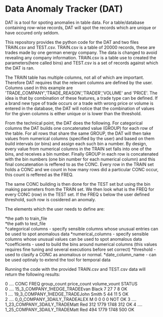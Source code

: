 # Data Anomaly Tracker (DAT)

DAT is a tool for spoting anomalies in table data.
For a table/database containing row-wise records, DAT will spot the records which are unique or have occured only seldom.

This repository provides the python code for the DAT and two files TRAIN.csv and TEST.csv.
TRAIN.csv is a table of 20000 records, these are trades made by one german energy company. The data is changed to avoid revealing any company information. TRAIN.csv is a table use to created the parameters(here called bins) and TEST.csv is a set of records against which the DAT is ran.

The TRAIN table has multiple columns, not all of which are important. Therefore DAT requires that the relevant columns are defined by the user. Columns used in this example are 'TRADE_COMPANY','TRADE_REASON','TRADER','VOLUME' and 'PRICE'. The idea is that by combination of these features, a trade type can be defined. If a brand new type of trade occurs or a trade with wrong price or volume is entered in the database, the DAT will notice that the combination of values for the given columns is either unique or is lower than the threshold.

From the technical point, the DAT does the following. For categorical columns the DAT builds one concatenated value (GROUP) for each row of the table. For all rows that share the same GROUP, the DAT will then take values from numerical columns (specified by the user) and based on them build intervals (or bins) and assign each such bin a number. By design, every value from numerical columns in the TRAIN set falls into one of the bins, and receives a bin number. Finally GROUP in each row is concatenated with the bin numbers (one bin number for each numerical column) and this final concatenation is reffered to as the CONC. Every row in the TRAIN set holds a CONC and we count in how many rows did a particular CONC occur, this count is reffered as the FREQ.  

The same CONC building is then done for the TEST set but using the bin making parameters from the TRAIN set. We then look what is the FREQ for every CONC (row) in the TEST set. If the FREQ s below the user defined threshold, such row is cosidered an anomaly.

The elements which the user needs to define are:

*the path to train_file  
*the path to  test_file    
*categorical columns - specify sensible columns whose unusual entries can be used to spot anomalous data
*numerical_columns - specify sensible columns whose unusual values can be used to spot anomalous data
*coefficients - used to build the bins around numerical columns (this values requires fine tuning and several executions before set correct)
*threshold - used to clasify a CONC as anomalous or normal.
*date_column_name - can be used optinaly to extend the tool for temporal data

Running the code with the provided TRAIN.csv and TEST.csv data will return the following results:

0 ....  CONC                                   FREQ      group_count   price_count  volume_vount  STATUS        
0 ....  15_3_COMPANY_1HEDGE_TRADEEvan Black     7           27            7         8             OK  
1 ....  19_3_COMPANY_1HEDGE_TRADEJohn Smith     5           44           11         5             OK  
2 ....  0_0_COMPANY_3DAILY_TRADEALEX M     0            0            0         0             NOT OK
3 ....  1_23_COMPANY_3DAILY_TRADEMatt Red   312         1779         1748         312           OK
4 ....  1_25_COMPANY_3DAILY_TRADEMatt Red   494         1779         1748         500           OK 







